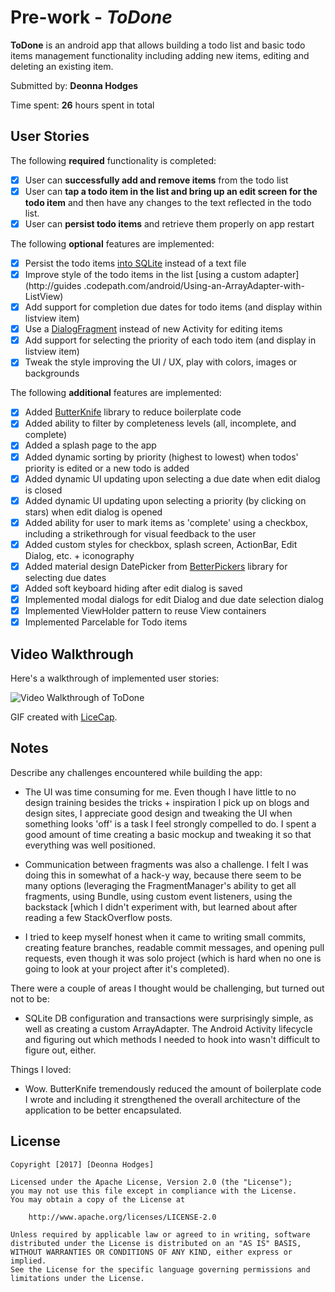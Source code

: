 # Pre-work - *ToDone*

**ToDone** is an android app that allows building a todo list and basic todo items management functionality including adding new items, editing and deleting an existing item.

Submitted by: **Deonna Hodges**

Time spent: **26** hours spent in total

## User Stories

The following **required** functionality is completed:

* [x] User can **successfully add and remove items** from the todo list
* [x] User can **tap a todo item in the list and bring up an edit screen for the todo item** and then have any changes to the text reflected in the todo list.
* [x] User can **persist todo items** and retrieve them properly on app restart

The following **optional** features are implemented:

* [x] Persist the todo items [into SQLite](http://guides.codepath.com/android/Persisting-Data-to-the-Device#sqlite) instead of a text file
* [x] Improve style of the todo items in the list [using a custom adapter](http://guides
.codepath.com/android/Using-an-ArrayAdapter-with-ListView)
* [x] Add support for completion due dates for todo items (and display within listview item)
* [x] Use a [DialogFragment](http://guides.codepath.com/android/Using-DialogFragment) instead of new Activity for editing items
* [x] Add support for selecting the priority of each todo item (and display in listview item)
* [x] Tweak the style improving the UI / UX, play with colors, images or backgrounds

The following **additional** features are implemented:

* [x] Added [ButterKnife](https://github.com/JakeWharton/butterknife) library to reduce boilerplate code
* [x] Added ability to filter by completeness levels (all, incomplete, and complete)
* [x] Added a splash page to the app
* [x] Added dynamic sorting by priority (highest to lowest) when todos' priority is edited or a new todo is added
* [x] Added dynamic UI updating upon selecting a due date when edit dialog is closed
* [x] Added dynamic UI updating upon selecting a priority (by clicking on stars) when edit dialog is opened
* [x] Added ability for user to mark items as 'complete' using a checkbox, including a strikethrough for visual feedback to the user
* [x] Added custom styles for checkbox, splash screen, ActionBar, Edit Dialog, etc. + iconography
* [x] Added material design DatePicker from [BetterPickers](https://github.com/code-troopers/android-betterpickers) library for selecting due dates
* [x] Added soft keyboard hiding after edit dialog is saved
* [x] Implemented modal dialogs for edit Dialog and due date selection dialog
* [x] Implemented ViewHolder pattern to reuse View containers
* [x] Implemented Parcelable for Todo items

## Video Walkthrough

Here's a walkthrough of implemented user stories:

<img src='http://i.imgur.com/ICXmNDy.gif' title='ToDone Demo #1' width='' alt='Video Walkthrough of ToDone' />

GIF created with [LiceCap](http://www.cockos.com/licecap/).

## Notes

Describe any challenges encountered while building the app:

- The UI was time consuming for me. Even though I have little to no design training besides the
tricks + inspiration I pick up on blogs and design sites, I
appreciate good design and tweaking the UI when something looks 'off' is a task I feel strongly compelled
to do. I spent a good amount of time creating a basic mockup and tweaking it so that everything
was well positioned.

- Communication between fragments was also a challenge. I felt I was doing this in somewhat of a
hack-y way, because there seem to be many options (leveraging the FragmentManager's ability to
get all fragments, using Bundle,
using custom event listeners, using the backstack [which I didn't experiment with, but learned
about after reading a few StackOverflow posts.

- I tried to keep myself honest when it came to writing small commits, creating feature branches,
readable commit messages, and opening pull requests, even though it was solo project
(which is hard when no one is going to look at your project after it's completed).

There were a couple of areas I thought would be challenging, but turned out not to be:

- SQLite DB configuration and transactions were surprisingly simple, as well as creating a custom
ArrayAdapter. The Android Activity lifecycle and figuring out which methods I needed to hook into
 wasn't difficult to figure out, either.

Things I loved:

- Wow. ButterKnife tremendously reduced the amount of boilerplate code I wrote and including it
strengthened the overall architecture of the application to be better encapsulated.

## License

    Copyright [2017] [Deonna Hodges]

    Licensed under the Apache License, Version 2.0 (the "License");
    you may not use this file except in compliance with the License.
    You may obtain a copy of the License at

        http://www.apache.org/licenses/LICENSE-2.0

    Unless required by applicable law or agreed to in writing, software
    distributed under the License is distributed on an "AS IS" BASIS,
    WITHOUT WARRANTIES OR CONDITIONS OF ANY KIND, either express or implied.
    See the License for the specific language governing permissions and
    limitations under the License.